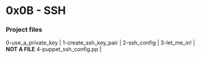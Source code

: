 # 0x0B - SSH

### Project files
0-use_a_private_key |
1-create_ssh_key_pair |
2-ssh_config |
3-let_me_in! | **NOT A FILE**
4-puppet_ssh_config.pp |